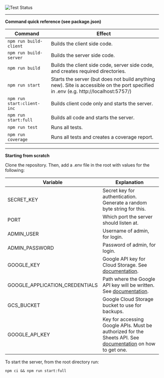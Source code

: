 ![Test Status](https://github.com/nkprasad12/dnd/actions/workflows/client-tests.yaml/badge.svg)

***

**Command quick reference (see package.json)**

Command | Effect
------- | ------
`npm run build-client ` | Builds the client side code.
`npm run build-server` | Builds the server side code.
`npm run build` | Builds the client side code, server side code, and creates required directories.
`npm run start` | Starts the server (but does not build anything new). Site is accessible on the port specified in .env (e.g. http://localhost:5757/)
`npm run start:client-inc` | Builds client code only and starts the server.
`npm run start:full` | Builds all code and starts the server.
`npm run test` | Runs all tests.
`npm run coverage` | Runs all tests and creates a coverage report.

***

**Starting from scratch**

Clone the repository. Then, add a .env file in the root with values for the following:

Variable | Explanation
-------- | -----------
SECRET_KEY | Secret key for authentication. Generate a random byte string for this.
PORT | Which port the server should listen at.
ADMIN_USER | Username of admin, for login.
ADMIN_PASSWORD | Password of admin, for login.
GOOGLE_KEY | Google API key for Cloud Storage. See [documentation](https://cloud.google.com/docs/authentication/production#passing_variable).
GOOGLE_APPLICATION_CREDENTIALS | Path where the Google API key will be written. See [documentation](https://cloud.google.com/docs/authentication/production#passing_variable).
GCS_BUCKET | Google Cloud Storage bucket to use for backups.
GOOGLE_API_KEY | Key for accessing Google APIs. Must be authorized for the Sheets API. See [documentation](https://developers.google.com/sheets/api/guides/authorizing#APIKey) on how to get one.

To start the server, from the root directory run:

`npm ci && npm run start:full`

